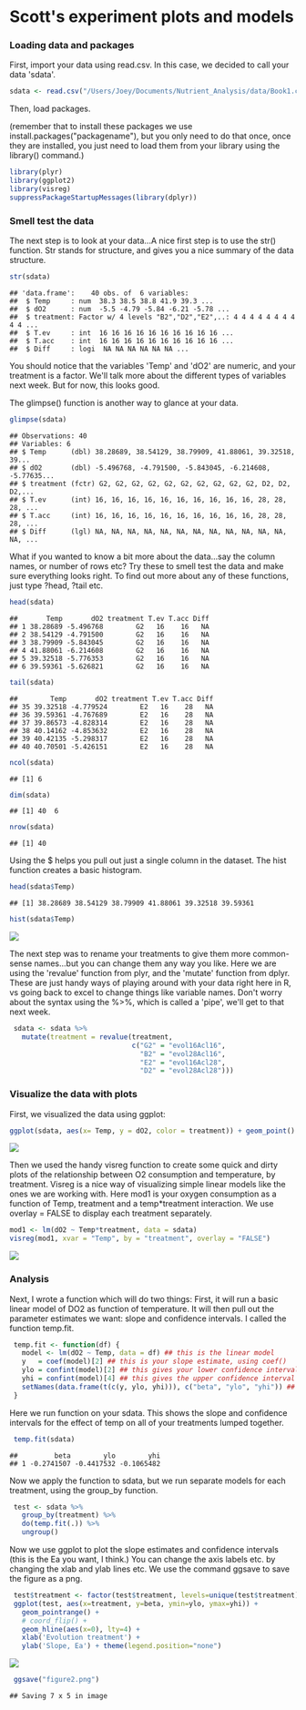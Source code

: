 # Scott's experiment plots and models

### Loading data and packages


First, import your data using read.csv. In this case, we decided to call your data 'sdata'.

```r
sdata <- read.csv("/Users/Joey/Documents/Nutrient_Analysis/data/Book1.csv")
```
Then, load packages. 

(remember that to install these packages we use install.packages("packagename"), but you only need to do that once, once they are installed, you just need to load them from your library using the library() command.)

```r
library(plyr) 
library(ggplot2)
library(visreg)
suppressPackageStartupMessages(library(dplyr))
```

### Smell test the data

The next step is to look at your data...A nice first step is to use the str() function. Str stands for structure, and gives you a nice summary of the data structure. 

```r
str(sdata)
```

```
## 'data.frame':	40 obs. of  6 variables:
##  $ Temp     : num  38.3 38.5 38.8 41.9 39.3 ...
##  $ dO2      : num  -5.5 -4.79 -5.84 -6.21 -5.78 ...
##  $ treatment: Factor w/ 4 levels "B2","D2","E2",..: 4 4 4 4 4 4 4 4 4 4 ...
##  $ T.ev     : int  16 16 16 16 16 16 16 16 16 16 ...
##  $ T.acc    : int  16 16 16 16 16 16 16 16 16 16 ...
##  $ Diff     : logi  NA NA NA NA NA NA ...
```


You should notice that the variables 'Temp' and 'dO2' are numeric, and your treatment is a factor. We'll talk more about the different types of variables next week. But for now, this looks good.

The glimpse() function is another way to glance at your data.

```r
glimpse(sdata)
```

```
## Observations: 40
## Variables: 6
## $ Temp      (dbl) 38.28689, 38.54129, 38.79909, 41.88061, 39.32518, 39...
## $ dO2       (dbl) -5.496768, -4.791500, -5.843045, -6.214608, -5.77635...
## $ treatment (fctr) G2, G2, G2, G2, G2, G2, G2, G2, G2, G2, D2, D2, D2,...
## $ T.ev      (int) 16, 16, 16, 16, 16, 16, 16, 16, 16, 16, 28, 28, 28, ...
## $ T.acc     (int) 16, 16, 16, 16, 16, 16, 16, 16, 16, 16, 28, 28, 28, ...
## $ Diff      (lgl) NA, NA, NA, NA, NA, NA, NA, NA, NA, NA, NA, NA, NA, ...
```

What if you wanted to know a bit more about the data...say the column names, or number of rows etc? Try these to smell test the data and make sure everything looks right. To find out more about any of these functions, just type ?head, ?tail etc.


```r
head(sdata)
```

```
##       Temp       dO2 treatment T.ev T.acc Diff
## 1 38.28689 -5.496768        G2   16    16   NA
## 2 38.54129 -4.791500        G2   16    16   NA
## 3 38.79909 -5.843045        G2   16    16   NA
## 4 41.88061 -6.214608        G2   16    16   NA
## 5 39.32518 -5.776353        G2   16    16   NA
## 6 39.59361 -5.626821        G2   16    16   NA
```

```r
tail(sdata)
```

```
##        Temp       dO2 treatment T.ev T.acc Diff
## 35 39.32518 -4.779524        E2   16    28   NA
## 36 39.59361 -4.767689        E2   16    28   NA
## 37 39.86573 -4.828314        E2   16    28   NA
## 38 40.14162 -4.853632        E2   16    28   NA
## 39 40.42135 -5.298317        E2   16    28   NA
## 40 40.70501 -5.426151        E2   16    28   NA
```

```r
ncol(sdata)
```

```
## [1] 6
```

```r
dim(sdata)
```

```
## [1] 40  6
```

```r
nrow(sdata)
```

```
## [1] 40
```
Using the $ helps you pull out just a single column in the dataset. The hist function creates a basic histogram.

```r
head(sdata$Temp)
```

```
## [1] 38.28689 38.54129 38.79909 41.88061 39.32518 39.59361
```

```r
hist(sdata$Temp)
```

![](scott_files/figure-html/unnamed-chunk-6-1.png) 

The next step was to rename your treatments to give them more common-sense names...but you can change them any way you like. Here we are using the 'revalue' function from plyr, and the 'mutate' function from dplyr. These are just handy ways of playing around with your data right here in R, vs going back to excel to change things like variable names. Don't worry about the syntax using the %>%, which is called a 'pipe', we'll get to that next week.

```r
 sdata <- sdata %>% 
   mutate(treatment = revalue(treatment, 
                              c("G2" = "evol16Acl16",
                                "B2" = "evol28Acl16",
                                "E2" = "evol16Acl28",
                                "D2" = "evol28Acl28")))
```

### Visualize the data with plots

First, we visualized the data using ggplot: 

```r
ggplot(sdata, aes(x= Temp, y = dO2, color = treatment)) + geom_point()
```

![](scott_files/figure-html/unnamed-chunk-8-1.png) 


Then we used the handy visreg function to create some quick and dirty plots of the relationship between O2 consumption and temperature, by treatment. Visreg is a nice way of visualizing simple linear models like the ones we are working with. Here mod1 is your oxygen consumption as a function of Temp, treatment and a temp*treatment interaction. We use overlay = FALSE to display each treatment separately.




```r
mod1 <- lm(dO2 ~ Temp*treatment, data = sdata)
visreg(mod1, xvar = "Temp", by = "treatment", overlay = "FALSE")
```

![](scott_files/figure-html/unnamed-chunk-9-1.png) 

### Analysis

Next, I wrote a function which will do two things: First, it will run a basic linear model of DO2 as function of temperature. It will then pull out the parameter estimates we want: slope and confidence intervals. I called the function temp.fit.

```r
 temp.fit <- function(df) {
   model <- lm(dO2 ~ Temp, data = df) ## this is the linear model
   y   = coef(model)[2] ## this is your slope estimate, using coef()
   ylo = confint(model)[2] ## this gives your lower confidence interval
   yhi = confint(model)[4] ## this gives the upper confidence interval 
   setNames(data.frame(t(c(y, ylo, yhi))), c("beta", "ylo", "yhi")) ## this just renames those estimates
 }
```

Here we run function on your sdata. This shows the slope and confidence intervals for the effect of temp on all of your treatments lumped together.

```r
 temp.fit(sdata)
```

```
##         beta        ylo        yhi
## 1 -0.2741507 -0.4417532 -0.1065482
```

Now we apply the function to sdata, but we run separate models for each treatment, using the group_by function. 

```r
 test <- sdata %>%  
   group_by(treatment) %>% 
   do(temp.fit(.)) %>% 
   ungroup()
```

Now we use ggplot to plot the slope estimates and confidence intervals (this is the Ea you want, I think.) You can change the axis labels etc. by changing the xlab and ylab lines etc. We use the command ggsave to save the figure as a png. 

```r
 test$treatment <- factor(test$treatment, levels=unique(test$treatment))
 ggplot(test, aes(x=treatment, y=beta, ymin=ylo, ymax=yhi)) +
   geom_pointrange() + 
   # coord_flip() + 
   geom_hline(aes(x=0), lty=4) +
   xlab('Evolution treatment') +
   ylab('Slope, Ea') + theme(legend.position="none")
```

![](scott_files/figure-html/unnamed-chunk-13-1.png) 

```r
 ggsave("figure2.png")
```

```
## Saving 7 x 5 in image
```
 
